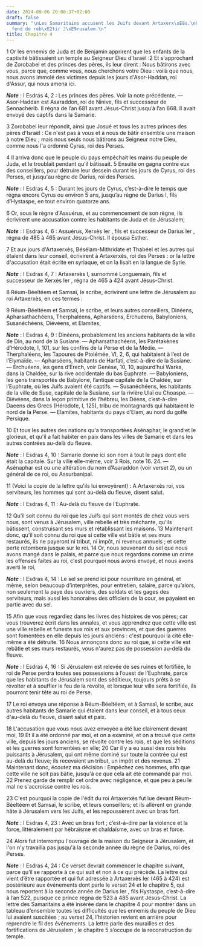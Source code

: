 ```yaml
---
date: 2024-09-06 20:00:37+02:00
draft: false
summary: "\nLes Samaritains accusent les Juifs devant Artaxerx\xE8s.\nCe prince d\xE9\
  fend de reb\xE2tir J\xE9rusalem.\n"
title: Chapitre 4
---
```





1 Or les ennemis de Juda et de Benjamin apprirent que les enfants de la captivité bâtissaient un temple au Seigneur Dieu d'Israël :2 Et s'approchant de Zorobabel et des princes des pères, ils leur dirent : Nous bâtirons avec vous, parce que, comme vous, nous cherchons votre Dieu : voilà que nous, nous avons immolé des victimes depuis les jours d'Asor-Haddan, roi d'Assur, qui nous amena ici.

***Note*** :  I Esdras 4, 2 : Les princes des pères. Voir la note précédente. ― Asor-Haddan est Asaraddon, roi de Ninive, fils et successeur de Sennachérib. Il régna de l’an 681 avant Jésus-Christ jusqu’à l’an 668. Il avait envoyé des captifs dans la Samarie.

3 Zorobabel leur répondit, ainsi que Josué et tous les autres princes des pères d'Israël : Ce n'est pas à vous et à nous de bâtir ensemble une maison à notre Dieu ; mais nous seuls nous bâtirons au Seigneur notre Dieu, comme nous l'a ordonné Cyrus, roi des Perses.


4 Il arriva donc que le peuple du pays empêchait les mains du peuple de Juda, et le troublait pendant qu'il bâtissait. 5 Ensuite on gagna contre eux des conseillers, pour détruire leur dessein durant les jours de Cyrus, roi des Perses, et jusqu'au règne de Darius, roi des Perses.

***Note*** :  I Esdras 4, 5 : Durant les jours de Cyrus, c’est-à-dire le temps que régna encore Cyrus ou environ 5 ans, jusqu’au règne de Darius I, fils d’Hystaspe, en tout environ quatorze ans.


6 Or, sous le règne d'Assuérus, et au commencement de son règne, ils écrivirent une accusation contre les habitants de Juda et de Jérusalem;

***Note*** :  I Esdras 4, 6 : Assuérus, Xerxès Ier , fils et successeur de Darius Ier , régna de 485 à 465 avant Jésus-Christ. Il épousa Esther.


7 Et aux jours d'Artaxerxès, Bésélam-Mithridate et Thabéel et les autres qui étaient dans leur conseil, écrivirent à Artaxerxès, roi des Perses : or la lettre d'accusation était écrite en syriaque, et on la lisait en la langue de Syrie.

***Note*** :  I Esdras 4, 7 : Artaxerxès I, surnommé Longuemain, fils et successeur de Xerxès Ier , régna de 465 à 424 avant Jésus-Christ.


8 Réum-Béeltéem et Samsaï, le scribe, écrivirent une lettre de Jérusalem au roi Artaxerxès, en ces termes :


9 Réum-Béeltéem et Samsaï, le scribe, et leurs autres conseillers, Dinéens, Apharsathachéens, Therphaléens, Apharséens, Erchuéens, Babyloniens, Susanéchéens, Diévéens, et Elamites,

***Note*** :  I Esdras 4, 9 : Dinéens, probablement les anciens habitants de la ville de Din, au nord de la Susiane. ― Apharsathachéens, les Parétakènes d’Hérodote, I, 101, sur les confins de la Perse et de la Médie. ― Therphaléens, les Tapoures de Ptolémée, VI, 2, 6, qui habitaient à l’est de l’Elymaïde. ― Apharséens, habitants de Harfati, c’est-à-dire de la Susiane. ― Erchuéens, les gens d’Erech, voir Genèse, 10, 10, aujourd’hui Warka, dans la Chaldée, sur la rive occidentale du bas Euphrate. ― Babyloniens, les gens transportés de Babylone, l’antique capitale de la Chaldée, sur l’Euphrate, où les Juifs avaient été captifs. ― Susanéchéens, les habitants de la ville de Suse, capitale de la Susiane, sur la rivière Ulaï ou Choaspe. ― Diévéens, dans la leçon primitive de l’hébreu, les Déens, c’est-à-dire Daeens des Grecs (Hérodote, I, 125), tribu de montagnards qui habitaient le nord de la Perse. ― Elamites, habitants du pays d’Elam, au nord du golfe Persique.

10 Et tous les autres des nations qu'a transportées Asénaphar, le grand et le glorieux, et qu'il a fait habiter en paix dans les villes de Samarie et dans les autres contrées au-delà du fleuve.

***Note*** :  I Esdras 4, 10 : Samarie donne ici son nom à tout le pays dont elle était la capitale. Sur la ville elle-même, voir 3 Rois, note 16. 24. ― Asénaphar est ou une altération du nom d’Asaraddon (voir verset 2), ou un général de ce roi, ou Assurbanipal.


11 (Voici la copie de la lettre qu'ils lui envoyèrent) : A Artaxerxès roi, vos serviteurs, les hommes qui sont au-delà du fleuve, disent salut.

***Note*** :  I Esdras 4, 11 : Au-delà du fleuve de l’Euphrate.


12 Qu'il soit connu du roi que les Juifs qui sont montés de chez vous vers nous, sont venus à Jérusalem, ville rebelle et très méchante, qu'ils bâtissent, construisant ses murs et rétablissant les maisons. 13 Maintenant donc, qu'il soit connu du roi que si cette ville est bâtie et ses murs restaurés, ils ne payeront ni tribut, ni impôt, ni revenus annuels ; et cette perte retombera jusque sur le roi. 14 Or, nous souvenant du sel que nous avons mangé dans le palais, et parce que nous regardons comme un crime les offenses faites au roi, c'est pourquoi nous avons envoyé, et nous avons averti le roi,

***Note*** :  I Esdras 4, 14 : Le sel se prend ici pour nourriture en général, et même, selon beaucoup d’interprètes, pour entretien, salaire, parce qu’alors, non seulement la paye des ouvriers, des soldats et les gages des serviteurs, mais aussi les honoraires des officiers de la cour, se payaient en partie avec du sel.

15 Afin que vous regardiez dans les livres des histoires de vos pères; car vous trouverez écrit dans les annales, et vous apprendrez que cette ville est une ville rebelle et funeste aux rois et aux provinces, et que des guerres sont fomentées en elle depuis les jours anciens : c'est pourquoi la cité elle-même a été détruite. 16 Nous annonçons donc au roi que, si cette ville est rebâtie et ses murs restaurés, vous n'aurez pas de possession au-delà du fleuve.

***Note*** :  I Esdras 4, 16 : Si Jérusalem est relevée de ses ruines et fortifiée, le roi de Perse perdra toutes ses possessions à l’ouest de l’Euphrate, parce que les habitants de Jérusalem sont des séditieux, toujours prêts à se révolter et à souffler le feu de la révolte, et lorsque leur ville sera fortifiée, ils pourront tenir tête au roi de Perse.


17 Le roi envoya une réponse à Réum-Béeltéem, et à Samsaï, le scribe, aux autres habitants de Samarie qui étaient dans leur conseil, et à tous ceux d'au-delà du fleuve, disant salut et paix.


18 L'accusation que vous nous avez envoyée a été lue clairement devant moi, 19 Et il a été ordonné par moi, et on a examiné, et on a trouvé que cette ville, depuis les jours anciens, se révolte contre les rois, et que les séditions et les guerres sont fomentées en elle; 20 Car il y a eu aussi des rois très puissants à Jérusalem, qui ont même dominé sur toute la contrée qui est au-delà du fleuve; ils recevaient un tribut, un impôt et des revenus. 21 Maintenant donc, écoutez ma décision : Empêchez ces hommes, afin que cette ville ne soit pas bâtie, jusqu'à ce que cela ait été commandé par moi. 22 Prenez garde de remplir cet ordre avec négligence, et que peu à peu le mal ne s'accroisse contre les rois.


23 C'est pourquoi la copie de l'édit du roi Artaxerxès fut lue devant Réum-Béeltéem et Samsaï, le scribe, et leurs conseillers; et ils allèrent en grande hâte à Jérusalem vers les Juifs, et les repoussèrent avec un bras fort.

***Note*** :  I Esdras 4, 23 : Avec un bras fort ; c’est-à-dire par la violence et la force, littéralement par hébraïsme et chaldaïsme, avec un bras et force.


24 Alors fut interrompu l'ouvrage de la maison du Seigneur à Jérusalem, et l'on n'y travailla pas jusqu'à la seconde année du règne de Darius, roi des Perses.

***Note*** :  I Esdras 4, 24 : Ce verset devrait commencer le chapitre suivant, parce qu’il se rapporte à ce qui suit et non à ce qui précède. La lettre qui vient d’être rapportée et qui fut adressée à Artaxerxès Ier (465 à 424) est postérieure aux événements dont parle le verset 24 et le chapitre 5, qui nous reportent à la seconde année de Darius Ier , fils Hystaspe, c’est-à-dire à l’an 522, puisque ce prince régna de 523 à 485 avant Jésus-Christ. La lettre des Samaritains a été insérée dans le chapitre 4 pour montrer dans un tableau d’ensemble toutes les difficultés que les ennemis du peuple de Dieu lui avaient suscitées ; au verset 24, l’historien revient en arrière pour reprendre le fil des événements. La lettre parle des murailles et des fortifications de Jérusalem ; le chapitre 5 s’occupe de la reconstruction du temple.

